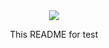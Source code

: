 <div align="center">
<section>
    <img src="https://cdn.dribbble.com/users/1346977/screenshots/5771597/shot-cropped-1546355923678.png"/>
</section>
<p>This README for test</p>
</div>
